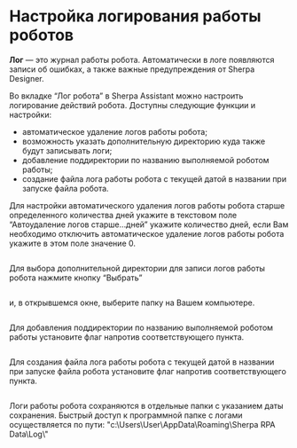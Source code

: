 # Настройка логирования работы роботов

**Лог** —  это журнал работы робота. Автоматически в логе появляются записи об ошибках, а также важные предупреждения от Sherpa Designer.&#x20;

Во вкладке “Лог робота” в Sherpa Assistant  можно настроить логирование действий робота. Доступны следующие функции и настройки:

* автоматическое удаление логов работы робота;
* возможность указать дополнительную директорию куда также будут записывать логи;
* добавление поддиректории по названию выполняемой роботом работы;
* создание файла лога работы робота с текущей датой в названии при запуске файла робота.

Для настройки автоматического удаления логов работы робота старше определенного количества дней укажите в текстовом поле “Автоудаление логов старше…дней” укажите количество дней, если Вам необходимо отключить автоматическое удаление логов работы робота укажите в этом поле значение 0.  &#x20;

<figure><img src="https://lh7-rt.googleusercontent.com/docsz/AD_4nXf8tcGR6_jkIOSshY5ZsSKp23ZPpLB0MOkrU-mckEbuHUITNk-7Qz8eG74j63f-fw4TqeKLZ1HUdSsOOuXTeVu8lUVW29AJs3sjHQDBcXvwwOpx5aefmQLJTS8D4ahkdOIfe3SDZRA9MgvFvUfYKop2SO88?key=HGsErfz0A0xaZ3MO5PwSpg" alt=""><figcaption></figcaption></figure>

Для выбора дополнительной директории для записи логов работы робота нажмите кнопку “Выбрать”&#x20;

<figure><img src="https://lh7-rt.googleusercontent.com/docsz/AD_4nXca13JpmEMJxzb_qYrye_pQOxqJnH4t6N8ZahwemoGSGcSasbR1yIr47yTCAceEsCMvtMIPCzpH_4UeUMlWfTCm_yq0hRXQcHi2Junnv5tlCTTtukCqCmxKH2kn0QWTWamJCjC-YnPUpO_BhUI2tIUyHfzt?key=HGsErfz0A0xaZ3MO5PwSpg" alt=""><figcaption></figcaption></figure>

и, в открывшемся окне, выберите папку на Вашем компьютере.

<figure><img src="https://lh7-rt.googleusercontent.com/docsz/AD_4nXc8S71MYfKlw2IyfwEI1F6Wqu6mAcs79O0bIINeCoYZ4vvJWDSIgM8VeKXmiOrEDiRRWDfn-fHo4qP7SQXF-uw7Faz4tAgfSBqu8zPjEJ15udIWdZ3_G76dB1W9_UNnPkU_VocMv7Dgw3X_nmNDgpRhoTp3?key=HGsErfz0A0xaZ3MO5PwSpg" alt=""><figcaption></figcaption></figure>

Для добавления поддиректории по названию выполняемой роботом работы установите флаг напротив соответствующего пункта.&#x20;

<figure><img src="https://lh7-rt.googleusercontent.com/docsz/AD_4nXej6QNxG_HV2M-z9UgKBuvoC0TWl7w3O5rZAHqSzXYkobMckhOngR5r3vArA1bV5qvBvOcQv1h7MIUIfteVvUrImsHl4DIaKDfMXz6_KH1NtbRPsP2jaMnM_g6sDVewWGESZbvuOs8ITk2ESPifPixJp_7i?key=HGsErfz0A0xaZ3MO5PwSpg" alt=""><figcaption></figcaption></figure>

Для создания файла лога работы робота с текущей датой в названии при запуске файла робота установите флаг напротив соответствующего пункта.

<figure><img src="https://lh7-rt.googleusercontent.com/docsz/AD_4nXdqwUfEZP0y-C2VrYhXQ3hdm24ySc_PVBb0ap8BZ3jgg3DsHmNffrKU00TdDYcHklArQ3jd63DIM3CKDK_XAPhArV-9nAf4NE18x6B-Gocpw4TMNkTX5rXxVQJ1FpE107MVQBJ-iEotwNz4RD6nIgL6RFSF?key=HGsErfz0A0xaZ3MO5PwSpg" alt=""><figcaption></figcaption></figure>

Логи работы робота сохраняются в отдельные папки с указанием даты сохранения. Быстрый доступ к программной папке с логами осуществляется по пути: "c:\Users\User\AppData\Roaming\Sherpa RPA Data\Log\\"

<figure><img src="https://lh7-rt.googleusercontent.com/docsz/AD_4nXdljW4N9HWAZF7Rez5hb2u1jtF3dPifCPCpwm-0ccXPascdoqxJtglEmF634bVGP543XiDmCTH1_zlhFy4l2rRdPHjVHbi7lNM_dzWfqk6Psf6ymGjJJEKLXQci6hXpSJn7U6sLpGNSoVLUa2ah2KWeGHY?key=HGsErfz0A0xaZ3MO5PwSpg" alt=""><figcaption></figcaption></figure>
